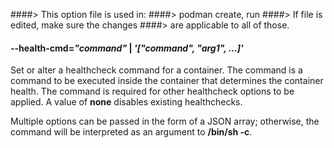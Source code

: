 ####> This option file is used in:
####> podman create, run
####> If file is edited, make sure the changes
####> are applicable to all of those.

#### **--health-cmd**=_"command"_ | _'["command", "arg1", ...]'_

Set or alter a healthcheck command for a container. The command is a command to be executed inside the
container that determines the container health. The command is required for other healthcheck options
to be applied. A value of **none** disables existing healthchecks.

Multiple options can be passed in the form of a JSON array; otherwise, the command will be interpreted
as an argument to **/bin/sh -c**.
